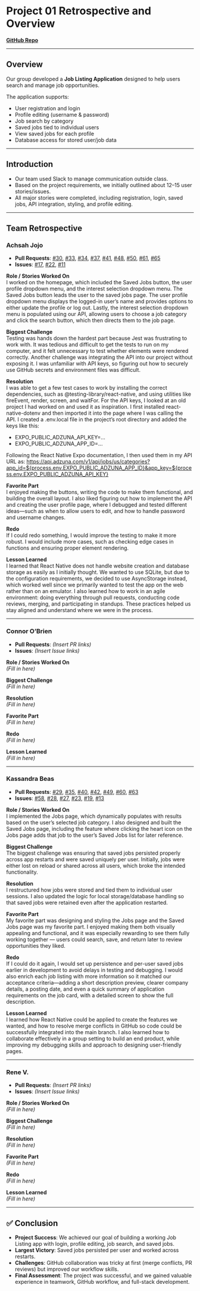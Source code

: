 # Project 01 Retrospective and Overview  

[**GitHub Repo**](https://github.com/connorobro/Project01)  

---

## Overview  
Our group developed a **Job Listing Application** designed to help users search and manage job opportunities.  

The application supports:  
- User registration and login  
- Profile editing (username & password)  
- Job search by category  
- Saved jobs tied to individual users  
- View saved jobs for each profile  
- Database access for stored user/job data  

---

## Introduction  
- Our team used Slack to manage communication outside class.  
- Based on the project requirements, we initially outlined about 12–15 user stories/issues.  
- All major stories were completed, including registration, login, saved jobs, API integration, styling, and profile editing.  

---

## Team Retrospective  

### Achsah Jojo  
- **Pull Requests**: [#30](https://github.com/connorobro/Project01/pull/30), [#33](https://github.com/connorobro/Project01/pull/33), [#34](https://github.com/connorobro/Project01/pull/34), [#37](https://github.com/connorobro/Project01/pull/37), [#41](https://github.com/connorobro/Project01/pull/41), [#48](https://github.com/connorobro/Project01/pull/48), [#50](https://github.com/connorobro/Project01/pull/50), [#61](https://github.com/connorobro/Project01/pull/61), [#65](https://github.com/connorobro/Project01/pull/65)  
- **Issues**: [#17](https://github.com/connorobro/Project01/issues/17), [#22](https://github.com/connorobro/Project01/issues/22), [#11](https://github.com/connorobro/Project01/issues/11)  

**Role / Stories Worked On**  
I worked on the homepage, which included the Saved Jobs button, the user profile dropdown menu, and the interest selection dropdown menu. The Saved Jobs button leads the user to the saved jobs page. The user profile dropdown menu displays the logged-in user’s name and provides options to either update the profile or log out. Lastly, the interest selection dropdown menu is populated using our API, allowing users to choose a job category and click the search button, which then directs them to the job page.  

**Biggest Challenge**  
Testing was hands down the hardest part because Jest was frustrating to work with. It was tedious and difficult to get the tests to run on my computer, and it felt unnecessary to test whether elements were rendered correctly. Another challenge was integrating the API into our project without exposing it. I was unfamiliar with API keys, so figuring out how to securely use GitHub secrets and environment files was difficult.

**Resolution**  
I was able to get a few test cases to work by installing the correct dependencies, such as @testing-library/react-native, and using utilities like fireEvent, render, screen, and waitFor. For the API keys, I looked at an old project I had worked on and used it as inspiration. I first installed react-native-dotenv and then imported it into the page where I was calling the API. I created a .env.local file in the project’s root directory and added the keys like this:
- EXPO_PUBLIC_ADZUNA_API_KEY=...
- EXPO_PUBLIC_ADZUNA_APP_ID=...
  
Following the React Native Expo documentation, I then used them in my API URL as: https://api.adzuna.com/v1/api/jobs/us/categories?app_id=${process.env.EXPO_PUBLIC_ADZUNA_APP_ID}&app_key=${process.env.EXPO_PUBLIC_ADZUNA_API_KEY}

**Favorite Part**  
I enjoyed making the buttons, writing the code to make them functional, and building the overall layout. I also liked figuring out how to implement the API and creating the user profile page, where I debugged and tested different ideas—such as when to allow users to edit, and how to handle password and username changes.

**Redo**  
If I could redo something, I would improve the testing to make it more robust. I would include more cases, such as checking edge cases in functions and ensuring proper element rendering.

**Lesson Learned**  
I learned that React Native does not handle website creation and database storage as easily as I initially thought. We wanted to use SQLite, but due to the configuration requirements, we decided to use AsyncStorage instead, which worked well since we primarily wanted to test the app on the web rather than on an emulator. I also learned how to work in an agile environment: doing everything through pull requests, conducting code reviews, merging, and participating in standups. These practices helped us stay aligned and understand where we were in the process.

---

### Connor O’Brien  
- **Pull Requests**: *(Insert PR links)*  
- **Issues**: *(Insert Issue links)*  

**Role / Stories Worked On**  
*(Fill in here)*  

**Biggest Challenge**  
*(Fill in here)*  

**Resolution**  
*(Fill in here)*  

**Favorite Part**  
*(Fill in here)*  

**Redo**  
*(Fill in here)*  

**Lesson Learned**  
*(Fill in here)*  

---

### Kassandra Beas  
- **Pull Requests**: [#29](https://github.com/connorobro/Project01/pull/29), [#35](https://github.com/connorobro/Project01/pull/35), [#40](https://github.com/connorobro/Project01/pull/40), [#42](https://github.com/connorobro/Project01/pull/42), [#49](https://github.com/connorobro/Project01/pull/49), [#60](https://github.com/connorobro/Project01/pull/60), [#63](https://github.com/connorobro/Project01/pull/63)  
- **Issues**: [#58](https://github.com/connorobro/Project01/issues/58), [#28](https://github.com/connorobro/Project01/issues/28), [#27](https://github.com/connorobro/Project01/issues/27), [#23](https://github.com/connorobro/Project01/issues/23), [#19](https://github.com/connorobro/Project01/issues/19), [#13](https://github.com/connorobro/Project01/issues/13)  

**Role / Stories Worked On**  
I implemented the Jobs page, which dynamically populates with results based on the user’s selected job category. I also designed and built the Saved Jobs page, including the feature where clicking the heart icon on the Jobs page adds that job to the user’s Saved Jobs list for later reference.

**Biggest Challenge**  
The biggest challenge was ensuring that saved jobs persisted properly across app restarts and were saved uniquely per user. Initially, jobs were either lost on reload or shared across all users, which broke the intended functionality.

**Resolution**  
I restructured how jobs were stored and tied them to individual user sessions. I also updated the logic for local storage/database handling so that saved jobs were retained even after the application restarted.

**Favorite Part**  
My favorite part was designing  and styling the Jobs page and the Saved Jobs page was my favorite part. I enjoyed making them both visually appealing and functional, and it was especially rewarding to see them fully working together — users could search, save, and return later to review opportunities they liked.

**Redo**  
If I could do it again, I would set up persistence and per-user saved jobs earlier in development to avoid delays in testing and debugging. I would also enrich each job listing with more information so it matched our acceptance criteria—adding a short description preview, clearer company details, a posting date, and even a quick summary of application requirements on the job card, with a detailed screen to show the full description.

**Lesson Learned**  
I learned how React Native could be applied to create the features we wanted, and how to resolve merge conflicts in GitHub so code could be successfully integrated into the main branch. I also learned how to collaborate effectively in a group setting to build an end product, while improving my debugging skills and approach to designing user-friendly pages.

---

### Rene V.  
- **Pull Requests**: *(Insert PR links)*  
- **Issues**: *(Insert Issue links)*  

**Role / Stories Worked On**  
*(Fill in here)*  

**Biggest Challenge**  
*(Fill in here)*  

**Resolution**  
*(Fill in here)*  

**Favorite Part**  
*(Fill in here)*  

**Redo**  
*(Fill in here)*  

**Lesson Learned**  
*(Fill in here)*  

---

## ✅ Conclusion  
- **Project Success**: We achieved our goal of building a working Job Listing app with login, profile editing, job search, and saved jobs.  
- **Largest Victory**: Saved jobs persisted per user and worked across restarts.  
- **Challenges**: GitHub collaboration was tricky at first (merge conflicts, PR reviews) but improved our workflow skills.  
- **Final Assessment**: The project was successful, and we gained valuable experience in teamwork, GitHub workflow, and full-stack development.  

